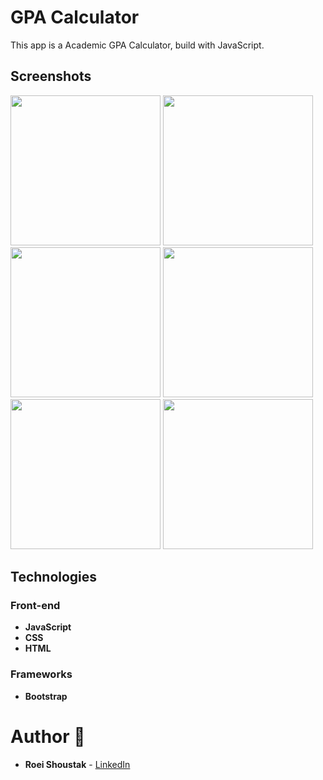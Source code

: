# GPA Calculator

This app is a Academic GPA Calculator, build with JavaScript.

## Screenshots

<img src="screenshots/screenshot_1.png" width="240px"> <img src="screenshots/screenshot_2.png" width="240px"/> <img src="screenshots/screenshot_3.png" width="240px"/> <img src="screenshots/screenshot_4.png" width="240px"/>
<img src="screenshots/screenshot_5.png" width="240px"/> <img src="screenshots/screenshot_6.png" width="240px"/>

## Technologies

### Front-end
- **JavaScript**
- **CSS** 
- **HTML** 

### Frameworks
- **Bootstrap**


# Author 🙋

-   **Roei Shoustak** - [LinkedIn](https://www.linkedin.com/in/shoustak/)
